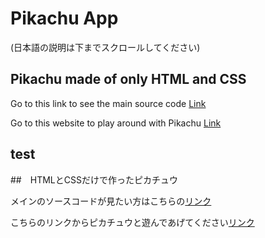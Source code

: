 # Pikachu App
(日本語の説明は下までスクロールしてください)

## Pikachu made of only HTML and CSS

Go to this link to see the main source code [Link](https://github.com/Eric1015/Pikachu/tree/master/app/views/pikachu)

Go to this website to play around with Pikachu [Link](https://my-pikachu.herokuapp.com/)

## test

##　HTMLとCSSだけで作ったピカチュウ

メインのソースコードが見たい方はこちらの[リンク](https://github.com/Eric1015/Pikachu/tree/master/app/views/pikachu)

こちらのリンクからピカチュウと遊んであげてください[リンク](https://my-pikachu.herokuapp.com/)